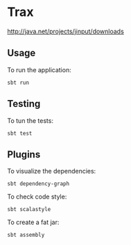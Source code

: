Trax
====

http://java.net/projects/jinput/downloads

Usage
-----

To run the application:

    sbt run

Testing
-------

To tun the tests:

    sbt test

Plugins
-------

To visualize the dependencies:

    sbt dependency-graph

To check code style:

    sbt scalastyle

To create a fat jar:

    sbt assembly
